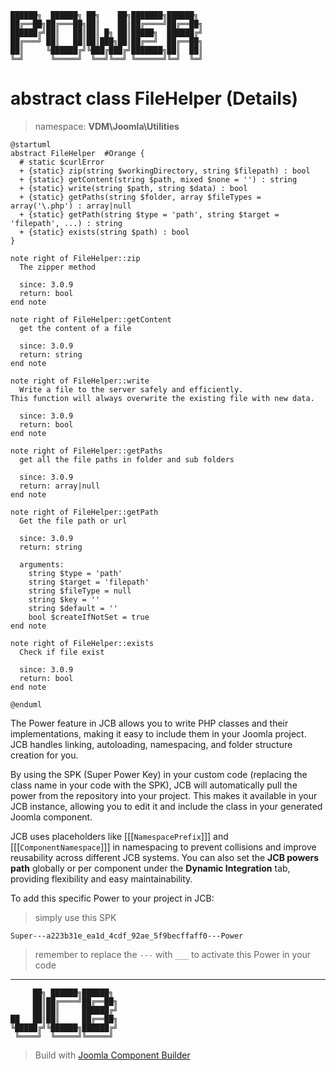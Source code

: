 ```
██████╗  ██████╗ ██╗    ██╗███████╗██████╗
██╔══██╗██╔═══██╗██║    ██║██╔════╝██╔══██╗
██████╔╝██║   ██║██║ █╗ ██║█████╗  ██████╔╝
██╔═══╝ ██║   ██║██║███╗██║██╔══╝  ██╔══██╗
██║     ╚██████╔╝╚███╔███╔╝███████╗██║  ██║
╚═╝      ╚═════╝  ╚══╝╚══╝ ╚══════╝╚═╝  ╚═╝
```
# abstract class FileHelper (Details)
> namespace: **VDM\Joomla\Utilities**

```uml
@startuml
abstract FileHelper  #Orange {
  # static $curlError
  + {static} zip(string $workingDirectory, string $filepath) : bool
  + {static} getContent(string $path, mixed $none = '') : string
  + {static} write(string $path, string $data) : bool
  + {static} getPaths(string $folder, array $fileTypes = array('\.php') : array|null
  + {static} getPath(string $type = 'path', string $target = 'filepath', ...) : string
  + {static} exists(string $path) : bool
}

note right of FileHelper::zip
  The zipper method

  since: 3.0.9
  return: bool
end note

note right of FileHelper::getContent
  get the content of a file

  since: 3.0.9
  return: string
end note

note right of FileHelper::write
  Write a file to the server safely and efficiently.
This function will always overwrite the existing file with new data.

  since: 3.0.9
  return: bool
end note

note right of FileHelper::getPaths
  get all the file paths in folder and sub folders

  since: 3.0.9
  return: array|null
end note

note right of FileHelper::getPath
  Get the file path or url

  since: 3.0.9
  return: string
  
  arguments:
    string $type = 'path'
    string $target = 'filepath'
    string $fileType = null
    string $key = ''
    string $default = ''
    bool $createIfNotSet = true
end note

note right of FileHelper::exists
  Check if file exist

  since: 3.0.9
  return: bool
end note
 
@enduml
```

The Power feature in JCB allows you to write PHP classes and their implementations, making it easy to include them in your Joomla project. JCB handles linking, autoloading, namespacing, and folder structure creation for you.

By using the SPK (Super Power Key) in your custom code (replacing the class name in your code with the SPK), JCB will automatically pull the power from the repository into your project. This makes it available in your JCB instance, allowing you to edit it and include the class in your generated Joomla component.

JCB uses placeholders like [[[`NamespacePrefix`]]] and [[[`ComponentNamespace`]]] in namespacing to prevent collisions and improve reusability across different JCB systems. You can also set the **JCB powers path** globally or per component under the **Dynamic Integration** tab, providing flexibility and easy maintainability.

To add this specific Power to your project in JCB:

> simply use this SPK
```
Super---a223b31e_ea1d_4cdf_92ae_5f9becffaff0---Power
```
> remember to replace the `---` with `___` to activate this Power in your code

---
```
     ██╗ ██████╗██████╗
     ██║██╔════╝██╔══██╗
     ██║██║     ██████╔╝
██   ██║██║     ██╔══██╗
╚█████╔╝╚██████╗██████╔╝
 ╚════╝  ╚═════╝╚═════╝
```
> Build with [Joomla Component Builder](https://git.vdm.dev/joomla/Component-Builder)

